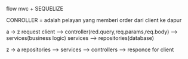 flow mvc + SEQUELIZE

CONROLLER = adalah pelayan yang memberi order dari client ke dapur 

a -> z
request client --> controller(red.query,req.params,req.body) --> services(business logic)
services --> repositories(database)

z -> a
repositories --> services --> controllers --> responce for client